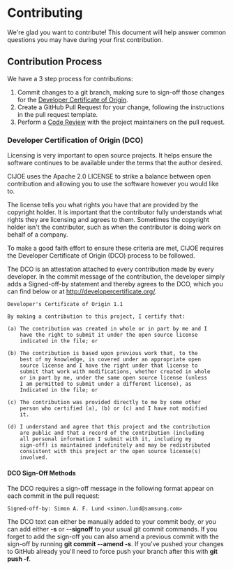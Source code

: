 # Contributing

We're glad you want to contribute! This document will help answer common
questions you may have during your first contribution.

## Contribution Process

We have a 3 step process for contributions:

1. Commit changes to a git branch, making sure to sign-off those changes for the
   [Developer Certificate of Origin](#developer-certification-of-origin-dco).
2. Create a GitHub Pull Request for your change, following the instructions in
   the pull request template.
3. Perform a [Code Review](#code-review-process) with the project maintainers on
   the pull request.

### Developer Certification of Origin (DCO)

Licensing is very important to open source projects. It helps ensure the
software continues to be available under the terms that the author desired.

CIJOE uses the Apache 2.0 LICENSE to strike a balance between open contribution
and allowing you to use the software however you would like to.

The license tells you what rights you have that are provided by the copyright
holder. It is important that the contributor fully understands what rights they
are licensing and agrees to them. Sometimes the copyright holder isn't the
contributor, such as when the contributor is doing work on behalf of a company.

To make a good faith effort to ensure these criteria are met, CIJOE requires
the Developer Certificate of Origin (DCO) process to be followed.

The DCO is an attestation attached to every contribution made by every
developer. In the commit message of the contribution, the developer simply adds
a Signed-off-by statement and thereby agrees to the DCO, which you can find
below or at <http://developercertificate.org/>.

```
Developer's Certificate of Origin 1.1

By making a contribution to this project, I certify that:

(a) The contribution was created in whole or in part by me and I
    have the right to submit it under the open source license
    indicated in the file; or

(b) The contribution is based upon previous work that, to the
    best of my knowledge, is covered under an appropriate open
    source license and I have the right under that license to   
    submit that work with modifications, whether created in whole
    or in part by me, under the same open source license (unless
    I am permitted to submit under a different license), as
    Indicated in the file; or

(c) The contribution was provided directly to me by some other
    person who certified (a), (b) or (c) and I have not modified
    it.

(d) I understand and agree that this project and the contribution
    are public and that a record of the contribution (including
    all personal information I submit with it, including my
    sign-off) is maintained indefinitely and may be redistributed
    consistent with this project or the open source license(s)
    involved.
```

#### DCO Sign-Off Methods

The DCO requires a sign-off message in the following format appear on each
commit in the pull request:

```
Signed-off-by: Simon A. F. Lund <simon.lund@samsung.com>
```

The DCO text can either be manually added to your commit body, or you can add
either **-s** or **--signoff** to your usual git commit commands. If you forget
to add the sign-off you can also amend a previous commit with the sign-off by
running **git commit --amend -s**. If you've pushed your changes to GitHub
already you'll need to force push your branch after this with **git push -f**.
